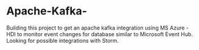 # Apache-Kafka-
Building this project to get an apache kafka integration using MS Azure - HDI to monitor event changes for database similar to Microsoft Event Hub. Looking for possible integrations with Storm.
